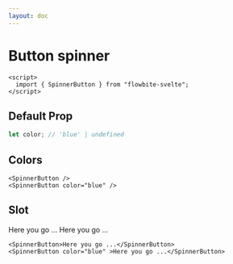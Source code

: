 ```yaml
---
layout: doc
---
```


<script>
  import { SpinnerButton }from '$lib/index';
</script>


<h1 class="text-3xl w-full dark:text-white py-8">Button spinner</h1>


```svelte
<script>
  import { SpinnerButton } from "flowbite-svelte";
</script>
```

<h2 class="text-2xl mt-8 dark:text-white py-8">Default Prop</h2>

```js
let color; // 'blue' | undefined
```

<h2 class="text-2xl mt-8 dark:text-white py-8">Colors</h2>

<div class="container w-full rounded-xl my-4 mx-auto bg-gradient-to-r bg-white dark:bg-gray-900 border border-gray-200 dark:border-gray-700 p-2 sm:p-6">
<SpinnerButton />
<SpinnerButton color="blue" />
</div>

```svelte
<SpinnerButton />
<SpinnerButton color="blue" />
```

<h2 class="text-2xl mt-8 dark:text-white py-8">Slot</h2>

<div class="container w-full rounded-xl my-4 mx-auto bg-gradient-to-r bg-white dark:bg-gray-900 border border-gray-200 dark:border-gray-700 p-2 sm:p-6">
<SpinnerButton>Here you go ...</SpinnerButton>
<SpinnerButton color="blue" >Here you go ...</SpinnerButton>
</div>

```svelte
<SpinnerButton>Here you go ...</SpinnerButton>
<SpinnerButton color="blue" >Here you go ...</SpinnerButton>
```